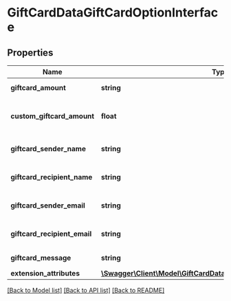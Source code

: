 # GiftCardDataGiftCardOptionInterface

## Properties
Name | Type | Description | Notes
------------ | ------------- | ------------- | -------------
**giftcard_amount** | **string** | Gift card amount. | 
**custom_giftcard_amount** | **float** | Gift card open amount value. | [optional] 
**giftcard_sender_name** | **string** | Gift card sender name. | 
**giftcard_recipient_name** | **string** | Gift card recipient name. | 
**giftcard_sender_email** | **string** | Gift card sender email. | 
**giftcard_recipient_email** | **string** | Gift card recipient email. | 
**giftcard_message** | **string** | Giftcard message. | [optional] 
**extension_attributes** | [**\Swagger\Client\Model\GiftCardDataGiftCardOptionExtensionInterface**](GiftCardDataGiftCardOptionExtensionInterface.md) |  | [optional] 

[[Back to Model list]](../README.md#documentation-for-models) [[Back to API list]](../README.md#documentation-for-api-endpoints) [[Back to README]](../README.md)


